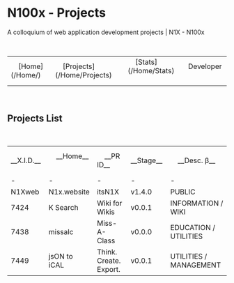 # N100x - Projects
A colloquium of web application development projects | N1X - N100x

 <table>
 <tr>
     <td>
     [Home](/Home/)
     </td>
     <td>
     [Projects](/Home/Projects)
     </td>     
     <td>
     [Stats](/Home/Stats)
     </td> 
     <td>
     Developer
     </td>
</tr> 
</table> 

## Projects List
 <table>
  <tr>
     <td>
     __X.I.D.__
     </td>
     <td>
     __Home__
     </td>
     <td>
     __PR ID__
     </td>     
     <td>
     __Stage__
     </td> 
     <td>
     __Desc. β__
     </td> 
</tr>
     
<tr>
     <td>-
     </td>
     <td>-
     </td>
     <td>- 
     </td>     
     <td>-
     </td> 
     <td>-
     </td>
</tr> 
          
<tr>
     <td>N1Xweb</td>
     <td>N1x.website</td>
     <td>itsN1X</td>     
     <td>v1.4.0</td> 
     <td>PUBLIC</td>
</tr> 
<tr>
     <td>7424</td> 
     <td>K Search</td> 
     <td>Wiki for Wikis</td> 
     <td>v0.0.1</td>  
     <td>INFORMATION / WIKI</td> 
</tr>
     
<tr>
     <td>7438</td> 
     <td>missalc</td> 
     <td>Miss-A-Class</td> 
     <td>v0.0.0</td>
     <td>EDUCATION / UTILITIES</td> 
</tr>

<tr>
     <td>7449</td>
     <td>jsON to iCAL</td>
     <td>Think. Create. Export.</td>     
     <td>v0.0.1</td> 
     <td>UTILITIES / MANAGEMENT</td>
</tr> 

</table> 
